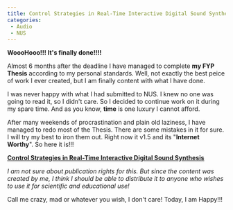 ```yaml
---
title: Control Strategies in Real-Time Interactive Digital Sound Synthesis
categories:
 - Audio
 - NUS
---
```


**WoooHooo!!! It's finally done!!!!**

Almost 6 months after the deadline I have managed to complete **my FYP Thesis** according to my personal standards. Well, not exactly the best peice of work I ever created, but I am finally content with what I have done.

I was never happy with what I had submitted to NUS. I knew no one was going to read it, so I didn't care. So I decided to continue work on it during my spare time. And as you know, **time** is one luxury I cannot afford.

After many weekends of procrastination and plain old laziness, I have managed to redo most of the Thesis. There are some mistakes in it for sure. I will try my best to iron them out. Right now it v1.5 and its "**Internet Worthy**". So here it is!!!

[**Control Strategies in Real-Time Interactive Digital Sound Synthesis**][0]

_I am not sure about publication rights for this. But since the content was created by me, I think I should be able to distribute it to anyone who wishes to use it for scientific and educational use!_

Call me crazy, mad or whatever you wish, I don't care! Today, I am Happy!!!


[0]: ../images/2010/04/FinalThesis.pdf "Thesis"
